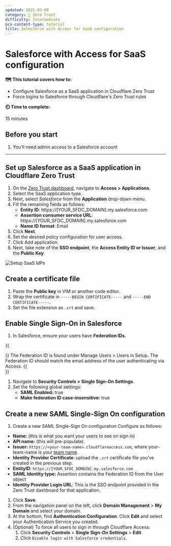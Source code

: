 ```yaml
---
updated: 2021-03-09
category: 🔐 Zero Trust
difficulty: Intermediate
pcx-content-type: tutorial
title: Salesforce with Access for SaaS configuration
---
```


# Salesforce with Access for SaaS configuration

**🗺️ This tutorial covers how to:**

- Configure Salesforce as a SaaS application in Cloudflare Zero Trust
- Force logins to Salesforce through Cloudflare's Zero Trust rules

**⏲️ Time to complete:**

15 minutes

## Before you start

1.  You'll need admin access to a Salesforce account

---

## Set up Salesforce as a SaaS application in Cloudflare Zero Trust

1.  On the [Zero Trust dashboard](https://dash.teams.cloudflare.com), navigate to **Access > Applications**.
1.  Select the SaaS application type.
1.  Next, select _Salesforce_ from the **Application** drop-down menu.
1.  Fill the remaining fields as follows:
    - **Entity ID**: https://\[YOUR_SFDC_DOMAIN].my.salesforce.com
    - **Assertion consumer service URL**: https://\[YOUR_SFDC_DOMAIN].my.salesforce.com
    - **Name ID format**: Email
1.  Click **Next**.
1.  Set the desired policy configuration for user access.
1.  Click Add application.
1.  Next, take note of the **SSO endpoint**, the **Access Entity ID or Issuer**, and the **Public Key**.

![Setup SaaS IdPs](https://developers.cloudflare.com/cloudflare-one/static/documentation/applications/saas-integrate.png)

## Create a certificate file

1.  Paste the **Public key** in VIM or another code editor.
1.  Wrap the certificate in `-----BEGIN CERTIFICATE-----` and `-----END CERTIFICATE-----`.
1.  Set the file extension as `.crt` and save.

## Enable Single Sign-On in Salesforce

1.  In Salesforce, ensure your users have **Federation IDs**.

{{<Aside>}}
The Federation ID is found under Manage Users > Users in Setup. The Federation ID should match the email address of the user authenticating via Access.
{{</Aside>}}

1.  Navigate to **Security Controls > Single Sign-On Settings**.
1.  Set the following global settings:
    - **SAML Enabled:** true
    - **Make federation ID case-insensitive:** true

## Create a new SAML Single-Sign On configuration

1.  Create a new SAML Single-Sign On configuration
    Configure as follows:

- **Name:** (this is what you want your users to see on sign in)
- **API name:** (this will pre-populate)
- **Issuer:** `https://<your-team-name>.cloudflareaccess.com`, where your-team-name is your [team name](/cloudflare-one/glossary/#team-name).
- **Identity Provider Certificate**: upload the `.crt` certificate file you’ve created in the previous step.
- **EntityID**: `https://[YOUR_SFDC_DOMAIN].my.salesforce.com`
- **SAML Identity type:** Assertion contains the Federation ID from the User object
- **Identity Provider Login URL**: This is the SSO endpoint provided in the Zero Trust dashboard for that application.

1.  Click **Save**.
1.  From the navigation panel on the left, click **Domain Management** > **My Domain** and select your domain.
1.  At the bottom, find **Authentication Configuration**. Click **Edit** and select your Authentication Service you created.
1.  (Optional) To force all users to sign in through Cloudflare Access:
    1.  Click **Security Controls** > **Single Sign-On Settings** > **Edit**.
    1.  Click `Disable login with Salesforce credentials`.
